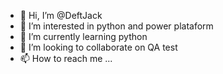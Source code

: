 - 👋 Hi, I’m @DeftJack
- 👀 I’m interested in python and power plataform
- 🌱 I’m currently learning python
- 💞️ I’m looking to collaborate on QA test
- 📫 How to reach me ...

<!---
DeftJack/DeftJack is a ✨ special ✨ repository because its `README.md` (this file) appears on your GitHub profile.
You can click the Preview link to take a look at your changes.
--->
